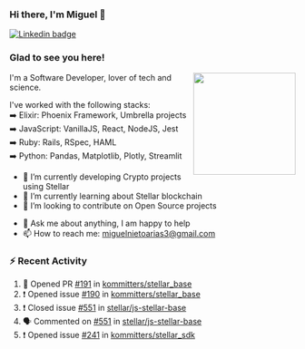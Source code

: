 ### Hi there, I'm Miguel 👋

<a href="https://linkedin.com/in/miguelnietoa/" target="_blank" rel="noopener noreferrer">
  <img src="https://img.shields.io/badge/-LinkedIn-0e76a8?style=flat-square&logo=Linkedin&logoColor=white" alt="Linkedin badge">
</a>
<!-- [![Website Badge](https://img.shields.io/badge/Website-3b5998?style=flat-square&logo=google-chrome&logoColor=white)](#notavailablenow#) 

<img src="https://i.imgur.com/tbrLrt5.gif" width=400 alt="Coding GIF" align="right"/>
-->


### Glad to see you here!
<a href="https://github.com/miguelnietoa"><img src="https://github-readme-stats.vercel.app/api?username=miguelnietoa&show_icons=true&hide_border=true&count_private=true&include_all_commits=true&theme=tokyonight" height="180em" align="right"/></a>
I'm a Software Developer, lover of tech and science. 

I've worked with the following stacks:\
➡️ Elixir: Phoenix Framework, Umbrella projects\
➡️ JavaScript: VanillaJS, React, NodeJS, Jest\
➡️ Ruby: Rails, RSpec, HAML\
➡️ Python: Pandas, Matplotlib, Plotly, Streamlit

- 🔭 I’m currently developing Crypto projects using Stellar
- 🌱 I’m currently learning about Stellar blockchain
- 👯 I’m looking to contribute on Open Source projects
<!-- 
- 😄 I just finished a Machine Learning course! 
- 🤔 I’m looking for help with ...
-->
- 💬 Ask me about anything, I am happy to help
- 📫 How to reach me: miguelnietoarias3@gmail.com

### ⚡ Recent Activity

<!--START_SECTION:activity-->
1. 💪 Opened PR [#191](https://github.com/kommitters/stellar_base/pull/191) in [kommitters/stellar_base](https://github.com/kommitters/stellar_base)
2. ❗️ Opened issue [#190](https://github.com/kommitters/stellar_base/issues/190) in [kommitters/stellar_base](https://github.com/kommitters/stellar_base)
3. ❗️ Closed issue [#551](https://github.com/stellar/js-stellar-base/issues/551) in [stellar/js-stellar-base](https://github.com/stellar/js-stellar-base)
4. 🗣 Commented on [#551](https://github.com/stellar/js-stellar-base/issues/551) in [stellar/js-stellar-base](https://github.com/stellar/js-stellar-base)
5. ❗️ Opened issue [#241](https://github.com/kommitters/stellar_sdk/issues/241) in [kommitters/stellar_sdk](https://github.com/kommitters/stellar_sdk)
<!--END_SECTION:activity-->
